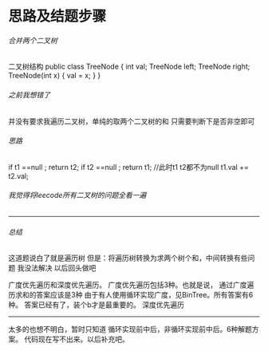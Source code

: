# 思路及结题步骤
###### 合并两个二叉树

二叉树结构
public class TreeNode {
    int val;
    TreeNode left;
    TreeNode right;
    TreeNode(int x) { val = x; }
}

###### 之前我想错了
并没有要求我遍历二叉树，单纯的取两个二叉树的和
只需要判断下是否非空即可

###### 思路
if t1 ==null ; return t2;
if t2 ==null ; return t1;
//此时t1 t2都不为null
t1.val += t2.val;

###### 我觉得将leecode所有二叉树的问题全看一遍

------

######  总结
这道题说白了就是遍历树 但是：将遍历树转换为求两个树个和，中间转换有些问题 我没法解决 以后回头做吧

广度优先遍历和深度优先遍历。
广度优先遍历包括3种。也就是说， 通过广度遍历求和的答案应该是3种
由于有人使用循环实现广度，见BinTree。所有答案有6种。 答案已经有了，装个b才是最重要的。
深度优先遍历


------

太多的也想不明白，暂时只知道
循环实现前中后，非循环实现前中后。6种解题方案。 代码现在写不出来。以后补充吧。
